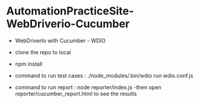 # AutomationPracticeSite-WebDriverio-Cucumber
- WebDriverIo with Cucumber - WDIO

- clone the repo to local 
- npm install
- command to run test cases :  ./node_modules/.bin/wdio run wdio.conf.js
- command to run report : node reporter/index.js
-then open  reporter/cucumber_report.html to see the results
